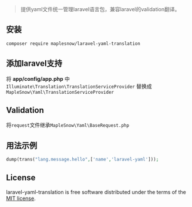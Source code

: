 > 提供yaml文件统一管理laravel语言包，兼容laravel的validation翻译。 

## 安装
```bash
composer require maplesnow/laravel-yaml-translation
```

## 添加laravel支持  
将 **app/config/app.php** 中 `Illuminate\Translation\TranslationServiceProvider` 替换成 `MapleSnow\Yaml\TranslationServiceProvider`

## Validation
将`request`文件继承`MapleSnow\Yaml\BaseRequest.php`


## 用法示例
```php
dump(trans("lang.message.hello",['name','laravel-yaml']));
```

## License
laravel-yaml-translation is free software distributed under the terms of the [MIT license](https://opensource.org/licenses/MIT).
